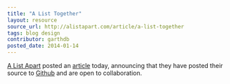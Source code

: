 ```yaml
---
title: "A List Together"
layout: resource
source_url: http://alistapart.com/article/a-list-together
tags: blog design
contributor: garthdb
posted_date: 2014-01-14
---
```

[A List Apart](https://twitter.com/alistapart) posted an [article](http://alistapart.com/article/a-list-together) today, announcing that they have posted their source to [Github](https://github.com/alistapart/AListApart) and are open to collaboration.